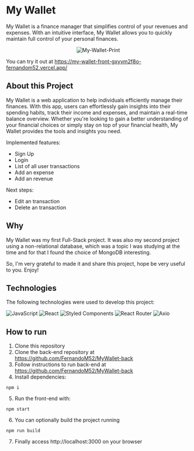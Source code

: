 # My Wallet

My Wallet is a finance manager that simplifies control of your revenues and expenses. With an intuitive interface, My Wallet allows you to quickly maintain full control of your personal finances.

<div style="backgroundcolor:black" align="center">
  
![My-Wallet-Print](https://github.com/FernandoM52/MyWallet-front/assets/81760656/1d403b29-7b2b-408e-8747-04136680f7ac)
</div>

You can try it out at https://my-wallet-front-gxyvm2f8o-fernandom52.vercel.app/

## About this Project

My Wallet is a web application to help individuals efficiently manage their finances. With this app, users can effortlessly gain insights into their spending habits, track their income and expenses, and maintain a real-time balance overview. Whether you're looking to gain a better understanding of your financial choices or simply stay on top of your financial health, My Wallet provides the tools and insights you need.

Implemented features:
- Sign Up
- Login
- List of all user transactions
- Add an expense
- Add an revenue

Next steps:
- Edit an transaction
- Delete an transaction

## Why

My Wallet was my first Full-Stack project. It was also my second project using a non-relational database, which was a topic I was studying at the time and for that I found the choice of MongoDB interesting.

So, I'm very grateful to made it and share this project, hope be very useful to you. Enjoy! 

## Technologies

The following technologies were used to develop this project:

<div>
  
  ![JavaScript](https://img.shields.io/badge/javascript-%23323330.svg?style=for-the-badge&logo=javascript&logoColor=%23F7DF1E)
  ![React](https://img.shields.io/badge/react-%2320232a.svg?style=for-the-badge&logo=react&logoColor=%2361DAFB)
  ![Styled Components](https://img.shields.io/badge/styled--components-DB7093?style=for-the-badge&logo=styled-components&logoColor=white)
  ![React Router](https://img.shields.io/badge/React%20Router-CA4245.svg?style=for-the-badge&logo=React-Router&logoColor=white)
  ![Axio](https://img.shields.io/badge/Axios-5A29E4.svg?style=for-the-badge&logo=Axios&logoColor=white)
  
</div>


## How to run

1. Clone this repository
2. Clone the back-end repository at https://github.com/FernandoM52/MyWallet-back
3. Follow instructions to run back-end at https://github.com/FernandoM52/MyWallet-back
4. Install dependencies:
```
npm i
```

5. Run the front-end with:
```
npm start
```

6. You can optionally build the project running
```
npm run build
```

7. Finally access http://localhost:3000 on your browser
